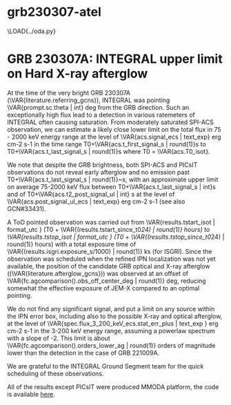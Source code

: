 # grb230307-atel

\LOAD{../oda.py}

# GRB 230307A: INTEGRAL upper limit on Hard X-ray afterglow

At the time of the very bright GRB 230307A (\VAR{literature.referring_gcns}), INTEGRAL was pointing \VAR{prompt.sc.theta | int} deg from the GRB direction. Such an exceptionally high flux lead to a detection in various ratemeters of INTEGRAL often causing saturation. From moderately saturated SPI-ACS observation, we can estimate a likely close lower limit on the total flux in 75 - 2000 keV energy range at the level of \VAR{acs.signal_ecs | text_exp} erg cm-2 s-1 in the time range T0+\VAR{acs.t_first_signal_s | round(1)}s to T0+\VAR{acs.t_last_signal_s | round(1)}s where T0 = \VAR{acs.T0_isot}.

We note that despite the GRB brightness, both SPI-ACS and PICsIT observations do not reveal early afterglow and no emission past T0+\VAR{acs.t_last_signal_s | round(1)}~s, with an approximate upper limit on average 75-2000 keV flux between T0+\VAR{acs.t_last_signal_s | int}s and of T0+\VAR{acs.t2_post_signal_ul | int} s at the level of \VAR{acs.post_signal_ul_ecs | text_exp} erg cm-2 s-1 (see also GCN#33431).


A ToO pointed observation was carried out from \VAR{results.tstart_isot | format_utc } (T0 + \VAR{(results.tstart_since_t0*24) | round(1)} hours) to \VAR{results.tstop_isot  | format_utc } (T0 + \VAR{(results.tstop_since_t0*24) | round(1)} hours) with a total exposure time of \VAR{(results.isgri.exposure_s/1000) | round(1)} ks (for ISGRI). 
Since the observation was scheduled when the refined IPN localization was not yet available, the position of the candidate GRB optical and X-ray afterglow ((\VAR{literature.afterglow_gcns})) was observed at an offset of \VAR{fc.agcomparison().obs_off_center_deg | round(1)} deg, reducing somewhat the effective exposure of JEM-X compared to an optimal pointing.

We do not find any significant signal, and put a limit on any source within the IPN error box, including also to the possible X-ray and optical afterglow, at the level of \VAR{spec.flux_3_200_keV_ecs.stat_err_plus | text_exp } erg cm-2 s-1 in the 3-200 keV energy range, assuming a powerlaw spectrum with a slope of -2. This limit is about \VAR{fc.agcomparison().orders_lower_ag | round(1)} orders of magnitude lower than the detection in the case of GRB 221009A. 

We are grateful to the INTEGRAL Ground Segment team for the quick scheduling of these observations.

All of the results except PICsIT were produced MMODA platform, the code is available [here](https://github.com/volodymyrss/grb230307-atel/).

<!-- . As is sometimes the case for exceptional GRBs, BGO-attenuated non-vetoed SPI GeD rate reveals clear signal, giving an idea of the true intensity of the burst, suggesting that SPI-ACS signal was not strongly attenuated, and provide an estimate of the fluence at the level of XX in 75-2000 keV -->

<!-- . As is sometimes the case for exceptional GRBs, BGO-attenuated non-vetoed SPI GeD rate reveals clear signal, giving an idea of the true intensity of the burst, suggesting that SPI-ACS signal was not strongly attenuated, and provide an estimate of the fluence at the level of XX in 75-2000 keV -->

